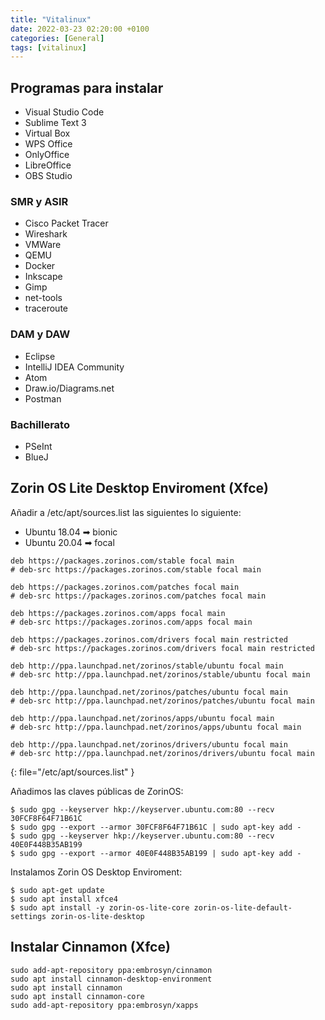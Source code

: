 ```yaml
---
title: "Vitalinux"
date: 2022-03-23 02:20:00 +0100
categories: [General]
tags: [vitalinux]
---
```


## Programas para instalar

- Visual Studio Code
- Sublime Text 3
- Virtual Box
- WPS Office
- OnlyOffice
- LibreOffice
- OBS Studio

### SMR y ASIR

- Cisco Packet Tracer
- Wireshark
- VMWare
- QEMU
- Docker
- Inkscape
- Gimp
- net-tools
- traceroute

### DAM y DAW

- Eclipse
- IntelliJ IDEA Community
- Atom
- Draw.io/Diagrams.net
- Postman

### Bachillerato

- PSeInt
- BlueJ

## Zorin OS Lite Desktop Enviroment (Xfce)

Añadir a /etc/apt/sources.list las siguientes lo siguiente:

- Ubuntu 18.04 ➡ bionic
- Ubuntu 20.04 ➡ focal

```shell
deb https://packages.zorinos.com/stable focal main
# deb-src https://packages.zorinos.com/stable focal main

deb https://packages.zorinos.com/patches focal main
# deb-src https://packages.zorinos.com/patches focal main

deb https://packages.zorinos.com/apps focal main
# deb-src https://packages.zorinos.com/apps focal main

deb https://packages.zorinos.com/drivers focal main restricted
# deb-src https://packages.zorinos.com/drivers focal main restricted

deb http://ppa.launchpad.net/zorinos/stable/ubuntu focal main
# deb-src http://ppa.launchpad.net/zorinos/stable/ubuntu focal main

deb http://ppa.launchpad.net/zorinos/patches/ubuntu focal main
# deb-src http://ppa.launchpad.net/zorinos/patches/ubuntu focal main

deb http://ppa.launchpad.net/zorinos/apps/ubuntu focal main
# deb-src http://ppa.launchpad.net/zorinos/apps/ubuntu focal main

deb http://ppa.launchpad.net/zorinos/drivers/ubuntu focal main
# deb-src http://ppa.launchpad.net/zorinos/drivers/ubuntu focal main
```
{: file="/etc/apt/sources.list" }

Añadimos las claves públicas de ZorinOS:

```console
$ sudo gpg --keyserver hkp://keyserver.ubuntu.com:80 --recv 30FCF8F64F71B61C
$ sudo gpg --export --armor 30FCF8F64F71B61C | sudo apt-key add -
$ sudo gpg --keyserver hkp://keyserver.ubuntu.com:80 --recv 40E0F448B35AB199
$ sudo gpg --export --armor 40E0F448B35AB199 | sudo apt-key add -
```

Instalamos Zorin OS Desktop Enviroment:

```console
$ sudo apt-get update
$ sudo apt install xfce4
$ sudo apt install -y zorin-os-lite-core zorin-os-lite-default-settings zorin-os-lite-desktop
```

## Instalar Cinnamon (Xfce)

```console
sudo add-apt-repository ppa:embrosyn/cinnamon
sudo apt install cinnamon-desktop-environment
sudo apt install cinnamon
sudo apt install cinnamon-core
sudo add-apt-repository ppa:embrosyn/xapps
```